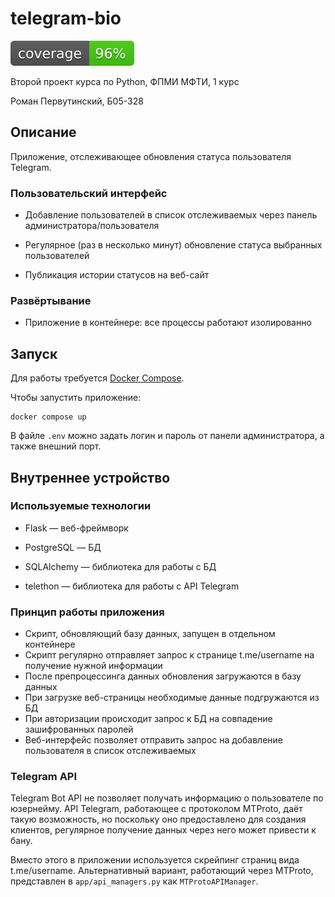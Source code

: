 # telegram-bio

![coverage badge](coverage.svg)

Второй проект курса по Python, ФПМИ МФТИ, 1 курс

Роман Первутинский, Б05-328

## Описание 

Приложение, отслеживающее обновления статуса пользователя Telegram.

### Пользовательский интерфейс

- Добавление пользователей в список отслеживаемых через панель администратора/пользователя

- Регулярное (раз в несколько минут) обновление статуса выбранных пользователей

- Публикация истории статусов на веб-сайт

### Развёртывание

- Приложение в контейнере: все процессы работают изолированно

## Запуск

Для работы требуется [Docker Compose](https://docs.docker.com/compose/).

Чтобы запустить приложение:

```shell
docker compose up
```

В файле `.env` можно задать логин и пароль от панели администратора, а также внешний порт.

## Внутреннее устройство

### Используемые технологии

- Flask &mdash; веб-фреймворк

- PostgreSQL &mdash; БД

- SQLAlchemy &mdash; библиотека для работы с БД

- telethon &mdash; библиотека для работы с API Telegram

### Принцип работы приложения

- Скрипт, обновляющий базу данных, запущен в отдельном контейнере
- Скрипт регулярно отправляет запрос к странице t.me/username на получение нужной информации
- После препроцессинга данных обновления загружаются в базу данных
- При загрузке веб-страницы необходимые данные подгружаются из БД
- При авторизации происходит запрос к БД на совпадение зашифрованных паролей
- Веб-интерфейс позволяет отправить запрос на добавление пользователя в список отслеживаемых

### Telegram API

Telegram Bot API не позволяет получать информацию о пользователе по юзернейму.
API Telegram, работающее с протоколом MTProto, даёт такую возможность, но поскольку
оно предоставлено для создания клиентов, регулярное получение данных через него может привести к бану.

Вместо этого в приложении используется скрейпинг страниц вида t.me/username.
Альтернативный вариант, работающий через MTProto, представлен в `app/api_managers.py` как `MTProtoAPIManager`.